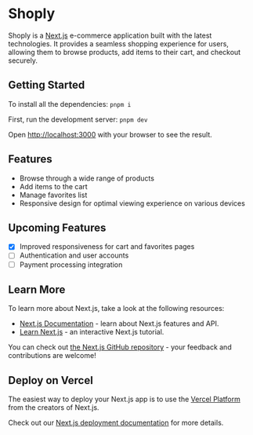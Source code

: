 Shoply
======

Shoply is a [Next.js](https://nextjs.org/) e-commerce application built with the latest technologies. It provides a seamless shopping experience for users, allowing them to browse products, add items to their cart, and checkout securely.

Getting Started
---------------

To install all the dependencies:
`pnpm i
`

First, run the development server:
`pnpm dev`

Open <http://localhost:3000> with your browser to see the result.

Features
--------

-   Browse through a wide range of products
-   Add items to the cart
-   Manage favorites list
-   Responsive design for optimal viewing experience on various devices

Upcoming Features
-----------------
- [x]  Improved responsiveness for cart and favorites pages
- [ ]  Authentication and user accounts
- [ ]  Payment processing integration

Learn More
----------

To learn more about Next.js, take a look at the following resources:

-   [Next.js Documentation](https://nextjs.org/docs) - learn about Next.js features and API.
-   [Learn Next.js](https://nextjs.org/learn) - an interactive Next.js tutorial.

You can check out [the Next.js GitHub repository](https://github.com/vercel/next.js/) - your feedback and contributions are welcome!

Deploy on Vercel
----------------

The easiest way to deploy your Next.js app is to use the [Vercel Platform](https://vercel.com/new?utm_medium=default-template&filter=next.js&utm_source=create-next-app&utm_campaign=create-next-app-readme) from the creators of Next.js.

Check out our [Next.js deployment documentation](https://nextjs.org/docs/deployment) for more details.
